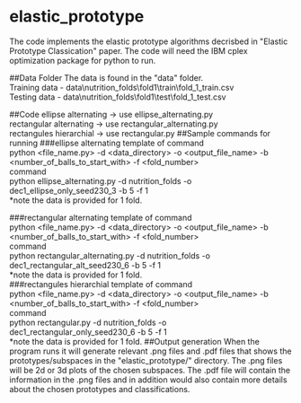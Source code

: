 # elastic_prototype

The code implements the elastic prototype algorithms decrisbed in "Elastic Prototype Classication" paper. The code will need the IBM cplex optimization package for python to run. 

##Data Folder
The data is found in the "data" folder.  
Training data - data\nutrition_folds\fold1\train\fold_1_train.csv  
Testing data  - data\nutrition_folds\fold1\test\fold_1_test.csv

##Code
ellipse alternating -> use ellipse_alternating.py  
rectangular alternating -> use rectangular_alternating.py  
rectangules hierarchial -> use rectangular.py
##Sample commands for running 
###ellipse alternating
template of command  
python \<file_name.py\> -d \<data_directory\> -o \<output_file_name\> -b \<number_of_balls_to_start_with\> -f \<fold_number\>  
command  
python ellipse_alternating.py -d nutrition_folds -o dec1_ellipse_only_seed230_3 -b 5 -f 1  
*note the data is provided for 1 fold.

###rectangular alternating
template of command  
python \<file_name.py\> -d \<data_directory\> -o \<output_file_name\> -b \<number_of_balls_to_start_with\> -f \<fold_number\>  
command  
python rectangular_alternating.py -d nutrition_folds -o dec1_rectangular_alt_seed230_6 -b 5 -f 1  
*note the data is provided for 1 fold.  
###rectangules hierarchial 
template of command  
python \<file_name.py\> -d \<data_directory\> -o \<output_file_name\> -b \<number_of_balls_to_start_with\> -f \<fold_number\>  
command  
python rectangular.py -d nutrition_folds -o dec1_rectangular_only_seed230_6 -b 5 -f 1  
*note the data is provided for 1 fold.
##Output generation
When the program runs it will generate relevant .png files and .pdf files that shows the prototypes/subspaces in the "elastic_prototype/" directory. The .png files will be 2d or 3d plots of the chosen subspaces. The .pdf file will contain the information in the .png files and in addition would also contain more details about the chosen prototypes and classifications.

